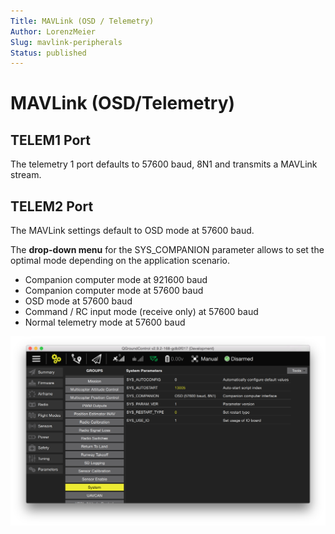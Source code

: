 ```yaml
---
Title: MAVLink (OSD / Telemetry)
Author: LorenzMeier
Slug: mavlink-peripherals
Status: published
---
```


# MAVLink (OSD/Telemetry)

## TELEM1 Port

The telemetry 1 port defaults to 57600 baud, 8N1 and transmits a MAVLink
stream.

## TELEM2 Port

The MAVLink settings default to OSD mode at 57600 baud.

The **drop-down menu** for the SYS_COMPANION parameter allows to set
the optimal mode depending on the application scenario.

-   Companion computer mode at 921600 baud
-   Companion computer mode at 57600 baud
-   OSD mode at 57600 baud
-   Command / RC input mode (receive only) at 57600 baud
-   Normal telemetry mode at 57600 baud

![QGC Telemetry Setup](../../images/qgc_telemetry_setup.png)

